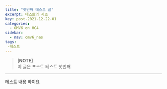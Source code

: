 ```yaml
---
title: "첫번째 테스트 글"
excerpt: 테스트의 시초
key: post-2021-12-22-01
categories:
  - OMV6 on HC4
sidebar:
  - nav: omv6_nas
tags:
 -테스트
---
```


> **[NOTE]**  
> 이 글은 포스트 테스트 첫번째

---
테스트 내용 하이요